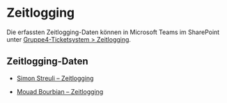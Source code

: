 # Zeitlogging

Die erfassten Zeitlogging-Daten können in Microsoft Teams im SharePoint unter
[Gruppe4-Ticketsystem > Zeitlogging](https://tbzedu.sharepoint.com/:f:/r/sites/IT_AP22c_M324-Gruppe4-Ticketsystem/Freigegebene%20Dokumente/Gruppe4-Ticketsystem/Zeitlogging?csf=1&web=1&e=arxBrh).

## Zeitlogging-Daten

- [Simon Streuli – Zeitlogging](https://tbzedu.sharepoint.com/:x:/r/sites/IT_AP22c_M324-Gruppe4-Ticketsystem/Freigegebene%20Dokumente/Gruppe4-Ticketsystem/Zeitlogging/Simon.xlsx?d=w680eb20384e04ac39ce75757f3f23fe5&csf=1&web=1&e=C24vT8)

- [Mouad Bourbian – Zeitlogging](https://tbzedu.sharepoint.com/:x:/r/sites/IT_AP22c_M324-Gruppe4-Ticketsystem/Freigegebene%20Dokumente/Gruppe4-Ticketsystem/Zeitlogging/Mouad.xlsx?d=wfac268d6741b4a8aa15063bdf90306e4&csf=1&web=1&e=ueeTja)
